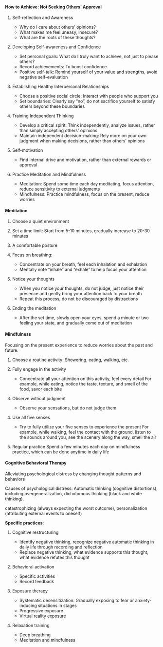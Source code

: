 
#### How to Achieve: Not Seeking Others' Approval

1. Self-reflection and Awareness

   - Why do I care about others' opinions?
   - What makes me feel uneasy, insecure?
   - What are the roots of these thoughts?

2. Developing Self-awareness and Confidence

   - Set personal goals: What do I truly want to achieve, not just to please others?
   - Record achievements: To boost confidence
   - Positive self-talk: Remind yourself of your value and strengths, avoid negative self-evaluation

3. Establishing Healthy Interpersonal Relationships

   - Choose a positive social circle: Interact with people who support you
   - Set boundaries: Clearly say “no”, do not sacrifice yourself to satisfy others beyond these boundaries

4. Training Independent Thinking

   - Develop a critical spirit: Think independently, analyze issues, rather than simply accepting others' opinions
   - Maintain independent decision-making: Rely more on your own judgment when making decisions, rather than others' opinions

5. Self-motivation

   - Find internal drive and motivation, rather than external rewards or approval

6. Practice Meditation and Mindfulness

   - Meditation: Spend some time each day meditating, focus attention, reduce sensitivity to external judgments
   - Mindfulness: Practice mindfulness, focus on the present, reduce worries

#### Meditation

1. Choose a quiet environment

2. Set a time limit: Start from 5-10 minutes, gradually increase to 20-30 minutes

3. A comfortable posture

4. Focus on breathing:

   - Concentrate on your breath, feel each inhalation and exhalation
   - Mentally note “inhale” and “exhale” to help focus your attention

5. Notice your thoughts

   - When you notice your thoughts, do not judge, just notice their presence and gently bring your attention back to your breath
   - Repeat this process, do not be discouraged by distractions

6. Ending the meditation

   - After the set time, slowly open your eyes, spend a minute or two feeling your state, and gradually come out of meditation

#### Mindfulness
Focusing on the present experience to reduce worries about the past and future.

1. Choose a routine activity: Showering, eating, walking, etc.

2. Fully engage in the activity

   - Concentrate all your attention on this activity, feel every detail
     For example, while eating, notice the taste, texture, and smell of the food, savor each bite

3. Observe without judgment

   - Observe your sensations, but do not judge them

4. Use all five senses

   - Try to fully utilize your five senses to experience the present
     For example, while walking, feel the contact with the ground, listen to the sounds around you, see the scenery along the way, smell the air

5. Regular practice
   Spend a few minutes each day on mindfulness practice, which can be done anytime in daily life

#### Cognitive Behavioral Therapy
Alleviating psychological distress by changing thought patterns and behaviors

Causes of psychological distress: Automatic thinking (cognitive distortions), including overgeneralization, dichotomous thinking (black and white thinking), 

catastrophizing (always expecting the worst outcome), personalization (attributing external events to oneself)

**Specific practices**:

1. Cognitive restructuring

   - Identify negative thinking, recognize negative automatic thinking in daily life through recording and reflection
   - Replace negative thinking, what evidence supports this thought, what evidence refutes this thought

2. Behavioral activation

   - Specific activities
   - Record feedback

3. Exposure therapy

   - Systematic desensitization: Gradually exposing to fear or anxiety-inducing situations in stages
   - Progressive exposure
   - Virtual reality exposure

4. Relaxation training

   - Deep breathing
   - Meditation and mindfulness





